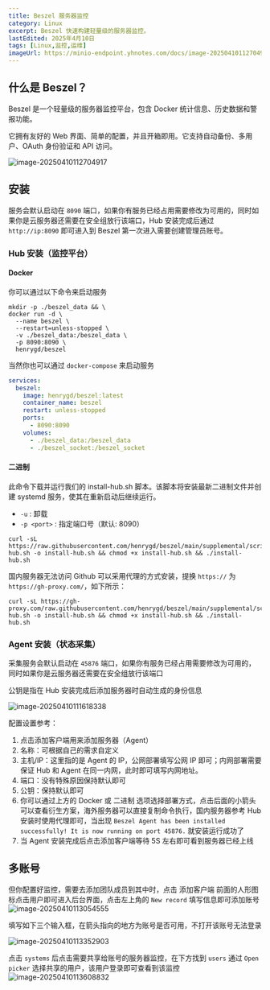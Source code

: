 ```yaml
---
title: Beszel 服务器监控
category: Linux
excerpt: Beszel 快速构建轻量级的服务器监控。
lastEdited: 2025年4月10日
tags: [Linux,监控,运维]
imageUrl: https://minio-endpoint.yhnotes.com/docs/image-20250410112704917.png
---
```


## 什么是 Beszel？

Beszel 是一个轻量级的服务器监控平台，包含 Docker 统计信息、历史数据和警报功能。

它拥有友好的 Web 界面、简单的配置，并且开箱即用。它支持自动备份、多用户、OAuth 身份验证和 API 访问。

![image-20250410112704917](https://minio-endpoint.yhnotes.com/docs/image-20250410112704917.png)

## 安装

服务会默认启动在 `8090` 端口，如果你有服务已经占用需要修改为可用的，同时如果你是云服务器还需要在安全组放行该端口，Hub 安装完成后通过 `http://ip:8090` 即可进入到 Beszel 第一次进入需要创建管理员账号。

### Hub 安装（监控平台）

#### Docker

你可以通过以下命令来启动服务
```shell
mkdir -p ./beszel_data && \
docker run -d \
  --name beszel \
  --restart=unless-stopped \
  -v ./beszel_data:/beszel_data \
  -p 8090:8090 \
  henrygd/beszel
```

当然你也可以通过 `docker-compose` 来启动服务

```yaml
services:
  beszel:
    image: henrygd/beszel:latest
    container_name: beszel
    restart: unless-stopped
    ports:
      - 8090:8090
    volumes:
      - ./beszel_data:/beszel_data
      - ./beszel_socket:/beszel_socket
```



#### 二进制

此命令下载并运行我们的 install-hub.sh 脚本。该脚本将安装最新二进制文件并创建 systemd 服务，使其在重新启动后继续运行。

- `-u` : 卸载
- `-p <port>` : 指定端口号（默认: 8090）

```shell
curl -sL https://raw.githubusercontent.com/henrygd/beszel/main/supplemental/scripts/install-hub.sh -o install-hub.sh && chmod +x install-hub.sh && ./install-hub.sh
```

国内服务器无法访问 Github 可以采用代理的方式安装，提换 `https://` 为 `https://gh-proxy.com/`，如下所示：
```shell
curl -sL https://gh-proxy.com/raw.githubusercontent.com/henrygd/beszel/main/supplemental/scripts/install-hub.sh -o install-hub.sh && chmod +x install-hub.sh && ./install-hub.sh
```



### Agent 安装（状态采集）

采集服务会默认启动在 `45876` 端口，如果你有服务已经占用需要修改为可用的，同时如果你是云服务器还需要在安全组放行该端口

公钥是指在 Hub 安装完成后添加服务器时自动生成的身份信息

![image-20250410111618338](https://minio-endpoint.yhnotes.com/docs/image-20250410111618338.png)

配置设置参考：

1. 点击添加客户端用来添加服务器（Agent）
2. 名称：可根据自己的需求自定义
3. 主机/IP：这里指的是 Agent 的 IP，公网部署填写公网 IP 即可；内网部署需要保证 Hub 和 Agent 在同一内网，此时即可填写内网地址。
4. 端口：没有特殊原因保持默认即可
5. 公钥：保持默认即可
6. 你可以通过上方的 Docker 或 二进制 选项选择部署方式，点击后面的小箭头可以查看衍生方案，海外服务器可以直接复制命令执行，国内服务器参考 Hub 安装时使用代理即可，当出现 `Beszel Agent has been installed successfully! It is now running on port 45876.` 就安装运行成功了
7. 当 Agent 安装完成后点击添加客户端等待 5S 左右即可看到服务器已经上线



## 多账号

但你配置好监控，需要去添加团队成员到其中时，点击 添加客户端 前面的人形图标点击用户即可进入后台界面，点击左上角的 `New record` 填写信息即可添加账号
![image-20250410113054555](https://minio-endpoint.yhnotes.com/docs/image-20250410113054555.png)

填写如下三个输入框，在箭头指向的地方为账号是否可用，不打开该账号无法登录

![image-20250410113352903](https://minio-endpoint.yhnotes.com/docs/image-20250410113352903.png)

点击 `systems` 后点击需要共享给账号的服务器监控，在下方找到 `users` 通过 `Open picker` 选择共享的用户，该用户登录即可查看到该监控
![image-20250410113608832](https://minio-endpoint.yhnotes.com/docs/image-20250410113608832.png)
